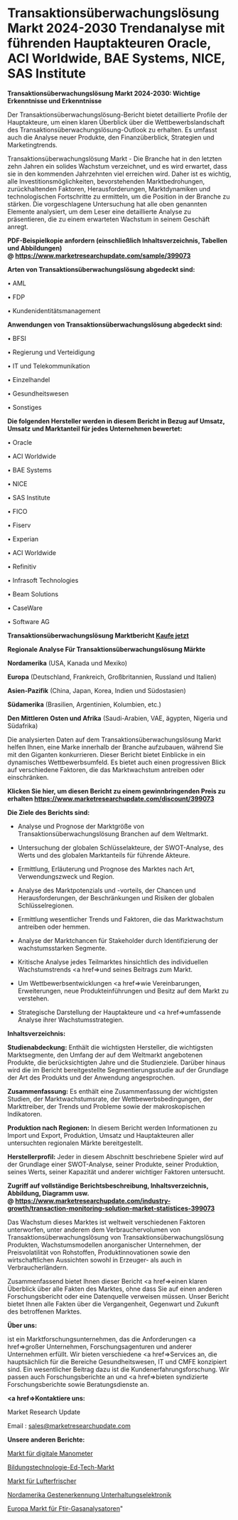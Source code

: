 # Transaktionsüberwachungslösung Markt 2024-2030 Trendanalyse mit führenden Hauptakteuren Oracle, ACI Worldwide, BAE Systems, NICE, SAS Institute

<strong>Transaktionsüberwachungslösung Markt 2024-2030: Wichtige Erkenntnisse und Erkenntnisse</strong>

Der Transaktionsüberwachungslösung-Bericht bietet detaillierte Profile der Hauptakteure, um einen klaren Überblick über die Wettbewerbslandschaft des Transaktionsüberwachungslösung-Outlook zu erhalten. Es umfasst auch die Analyse neuer Produkte, den Finanzüberblick, Strategien und Marketingtrends.

Transaktionsüberwachungslösung Markt - Die Branche hat in den letzten zehn Jahren ein solides Wachstum verzeichnet, und es wird erwartet, dass sie in den kommenden Jahrzehnten viel erreichen wird. Daher ist es wichtig, alle Investitionsmöglichkeiten, bevorstehenden Marktbedrohungen, zurückhaltenden Faktoren, Herausforderungen, Marktdynamiken und technologischen Fortschritte zu ermitteln, um die Position in der Branche zu stärken. Die vorgeschlagene Untersuchung hat alle oben genannten Elemente analysiert, um dem Leser eine detaillierte Analyse zu präsentieren, die zu einem erwarteten Wachstum in seinem Geschäft anregt.

<strong><b>PDF-Beispielkopie anfordern (einschließlich Inhaltsverzeichnis, Tabellen und Abbildungen) @ </b></strong><strong><a href=https://www.marketresearchupdate.com/sample/399073><strong>https://www.marketresearchupdate.com/sample/399073</u></a></strong></strong>

<strong>Arten von Transaktionsüberwachungslösung abgedeckt sind:</strong>

• AML

• FDP

• Kundenidentitätsmanagement

<strong>Anwendungen von Transaktionsüberwachungslösung abgedeckt sind:</strong>

• BFSI

• Regierung und Verteidigung

• IT und Telekommunikation

• Einzelhandel

• Gesundheitswesen

• Sonstiges

<strong>Die folgenden Hersteller werden in diesem Bericht in Bezug auf Umsatz, Umsatz und Marktanteil für jedes Unternehmen bewertet:</strong>

• Oracle

• ACI Worldwide

• BAE Systems

• NICE

• SAS Institute

• FICO

• Fiserv

• Experian

• ACI Worldwide

• Refinitiv

• Infrasoft Technologies

• Beam Solutions

• CaseWare

• Software AG

<strong>Transaktionsüberwachungslösung Marktbericht <a href=https://www.marketresearchupdate.com/buynow/399073>Kaufe jetzt</a></strong>

<strong>Regionale Analyse Für Transaktionsüberwachungslösung Märkte</strong>

<strong>Nordamerika</strong> (USA, Kanada und Mexiko)

<strong>Europa</strong> (Deutschland, Frankreich, Großbritannien, Russland und Italien)

<strong>Asien-Pazifik</strong> (China, Japan, Korea, Indien und Südostasien)

<strong>Südamerika</strong> (Brasilien, Argentinien, Kolumbien, etc.)

<strong>Den Mittleren</strong> <strong>Osten und Afrika</strong> (Saudi-Arabien, VAE, ägypten, Nigeria und Südafrika)

Die analysierten Daten auf dem Transaktionsüberwachungslösung Markt helfen Ihnen, eine Marke innerhalb der Branche aufzubauen, während Sie mit den Giganten konkurrieren. Dieser Bericht bietet Einblicke in ein dynamisches Wettbewerbsumfeld. Es bietet auch einen progressiven Blick auf verschiedene Faktoren, die das Marktwachstum antreiben oder einschränken.

<strong>Klicken Sie hier, um diesen Bericht zu einem gewinnbringenden Preis zu erhalten
</strong><strong><a href=https://www.marketresearchupdate.com/discount/399073>https://www.marketresearchupdate.com/discount/399073</b></u></strong></a>

<strong>Die Ziele des Berichts sind:</strong>

- Analyse und Prognose der Marktgröße von Transaktionsüberwachungslösung Branchen auf dem Weltmarkt.

- Untersuchung der globalen Schlüsselakteure, der SWOT-Analyse, des Werts und des globalen Marktanteils für führende Akteure.

- Ermittlung, Erläuterung und Prognose des Marktes nach Art, Verwendungszweck und Region.

- Analyse des Marktpotenzials und -vorteils, der Chancen und Herausforderungen, der Beschränkungen und Risiken der globalen Schlüsselregionen.

- Ermittlung wesentlicher Trends und Faktoren, die das Marktwachstum antreiben oder hemmen.

- Analyse der Marktchancen für Stakeholder durch Identifizierung der wachstumsstarken Segmente.

- Kritische Analyse jedes Teilmarktes hinsichtlich des individuellen Wachstumstrends <a href=>und</a> seines Beitrags zum Markt.

- Um Wettbewerbsentwicklungen <a href=>wie</a> Vereinbarungen, Erweiterungen, neue Produkteinführungen und Besitz auf dem Markt zu verstehen.

- Strategische Darstellung der Hauptakteure und <a href=>umfas</a>sende Analyse ihrer Wachstumsstrategien.

<strong>Inhaltsverzeichnis:</strong>

<strong>Studienabdeckung:</strong> Enthält die wichtigsten Hersteller, die wichtigsten Marktsegmente, den Umfang der auf dem Weltmarkt angebotenen Produkte, die berücksichtigten Jahre und die Studienziele. Darüber hinaus wird die im Bericht bereitgestellte Segmentierungsstudie auf der Grundlage der Art des Produkts und der Anwendung angesprochen.

<strong>Zusammenfassung:</strong> Es enthält eine Zusammenfassung der wichtigsten Studien, der Marktwachstumsrate, der Wettbewerbsbedingungen, der Markttreiber, der Trends und Probleme sowie der makroskopischen Indikatoren.

<strong>Produktion nach Regionen:</strong> In diesem Bericht werden Informationen zu Import und Export, Produktion, Umsatz und Hauptakteuren aller untersuchten regionalen Märkte bereitgestellt.

<strong>Herstellerprofil:</strong> Jeder in diesem Abschnitt beschriebene Spieler wird auf der Grundlage einer SWOT-Analyse, seiner Produkte, seiner Produktion, seines Werts, seiner Kapazität und anderer wichtiger Faktoren untersucht.

<strong><b>Zugriff auf vollständige Berichtsbeschreibung, Inhaltsverzeichnis, Abbildung, Diagramm usw. @ </b></strong><strong><a href=https://www.marketresearchupdate.com/industry-growth/transaction-monitoring-solution-market-statistices-399073>https://www.marketresearchupdate.com/industry-growth/transaction-monitoring-solution-market-statistices-399073</a></strong>

Das Wachstum dieses Marktes ist weltweit verschiedenen Faktoren unterworfen, unter anderem dem Verbrauchervolumen von Transaktionsüberwachungslösung von Transaktionsüberwachungslösung Produkten, Wachstumsmodellen anorganischer Unternehmen, der Preisvolatilität von Rohstoffen, Produktinnovationen sowie den wirtschaftlichen Aussichten sowohl in Erzeuger- als auch in Verbraucherländern.

Zusammenfassend bietet Ihnen dieser Bericht <a href=>einen</a> klaren Überblick über alle Fakten des Marktes, ohne dass Sie auf einen anderen Forschungsbericht oder eine Datenquelle verweisen müssen. Unser Bericht bietet Ihnen alle Fakten über die Vergangenheit, Gegenwart und Zukunft des betroffenen Marktes.

<strong>Über uns:</strong>

 ist ein Marktforschungsunternehmen, das die Anforderungen <a href=>großer</a> Unternehmen, Forschungsagenturen und anderer Unternehmen erfüllt. Wir bieten verschiedene <a href=>Services</a> an, die hauptsächlich für die Bereiche Gesundheitswesen, IT und CMFE konzipiert sind. Ein wesentlicher Beitrag dazu ist die Kundenerfahrungsforschung. Wir passen auch Forschungsberichte an und <a href=>bieten</a> syndizierte Forschungsberichte sowie Beratungsdienste an.

<strong><a href=>Kontaktiere uns:</a></strong>

Market Research Update

Email : sales@marketresearchupdate.com

<strong>Unsere anderen Berichte:</strong>

<a href=https://www.linkedin.com/pulse/digital-pressure-gauges-market-2023-future-scope-demands>Markt für digitale Manometer</a>

<a href=https://www.linkedin.com/pulse/education-technology-ed-tech-market-outlooks-2023-size>Bildungstechnologie-Ed-Tech-Markt</a>

<a href=https://www.linkedin.com/pulse/air-freshener-market-outlooks-2023-size-players>Markt für Lufterfrischer</a>

<a href=https://www.linkedin.com/pulse/north-america-gesture-recognition-consumer-electronics>Nordamerika Gestenerkennung Unterhaltungselektronik</a>

<a href=https://www.linkedin.com/pulse/europe-ftir-gas-analyser-market-expecting-outstanding>Europa Markt für Ftir-Gasanalysatoren</a>"
